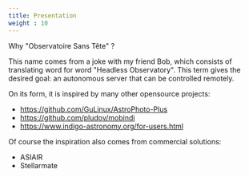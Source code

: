 ```yaml
---
title: Presentation
weight : 10
---
```



Why "Observatoire Sans Tête" ?

This name comes from a joke with my friend Bob, which consists of translating word for word "Headless Observatory".
This term gives the desired goal: an autonomous server that can be controlled remotely.

On its form, it is inspired by many other opensource projects:
- https://github.com/GuLinux/AstroPhoto-Plus
- https://github.com/pludov/mobindi
- https://www.indigo-astronomy.org/for-users.html

Of course the inspiration also comes from commercial solutions:
- ASIAIR
- Stellarmate
